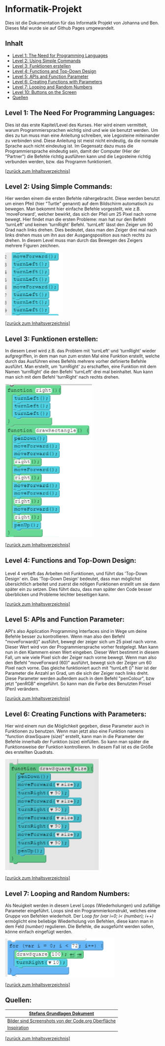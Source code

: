<h1>
Informatik-Projekt
</h1>

<p>
  Dies ist die Dokumentation für das Informatik Projekt von Johanna und Ben. Dieses Mal wurde sie auf Github Pages umgewandelt.
</p>

<h2>
<a id="Inh"> Inhalt </a>
</h2>

<ul>
<li><a href="#lvl1"> Level 1: The Need for Programming Languages</a></li>
<li><a href="#lvl2"> Level 2: Using Simple Commands</a></li>
<li><a href="#lvl3"> Level 3: Funktionen erstellen</a></li>
<li><a href="#lvl4"> Level 4: Functions and Top-Down Design </a></li>
<li><a href="#lvl5"> Level 5: APIs and Function Parameter </a></li>
<li><a href="#lvl6"> Level 6: Creating Functions with Parameters</a></li>
<li><a href="#lvl7"> Level 7: Looping and Random Numbers</a></li>
<li><a href="#lvl8"> Level 10: Buttons on the Screen</a></li>
<li><a href="#Quell"> Quellen</a></li>
</ul>


<h2>
<a id="lvl1"> Level 1: The Need For Programming Languages: </a>
</h2>

<p>
Dies ist das erste Kapitel/Level des Kurses. Hier wird einem vermittelt, warum Programmiersprachen wichtig sind und wie sie benutzt werden. Um dies zu tun muss man eine Anleitung schreiben, wie Legosteine miteinander zu verbinden sind. Diese Anleitung ist meist nicht eindeutig, da die normale Sprache auch nicht eindeutug ist. Im Gegensatz dazu muss die Programmiersprache eindeutig sein, damit der Computer (Hier der "Partner") die Befehle richtig ausführen kann und die Legosteine richtig verbunden werden, bzw. das Programm funktioniert.
</p>
<p>
<a href="#Inh"> [zurück zum Inhaltsverzeichnis] </a>
</p>
<h2>
<a id="lvl2"> Level 2: Using Simple Commands: </a>
</h2>

<p>
Hier werden einem die ersten Befehle nähergebracht. Diese werden benutzt um einen Pfeil (hier "Turtle" genannt) auf dem Bildschirm automatisch zu bewegen. Man bekommt hier einfache Befehle vorgestellt, wie z.B. 'moveForward', welcher bewirkt, das sich der Pfeil um 25 Pixel nach vorne bewegt. Hier findet man die ersten Probleme: man hat nur den Befehl 'turnLeft' und keinen 'turnRight' Befehl. 'turnLeft' lässt den Zeiger um 90 Grad nach links drehen. Dies bedeutet, dass man den Zeiger drei mal nach links drehen muss um ihn aus der Ausgangsposition aus nach rechts zu drehen. In diesem Level muss man durch das Bewegen des Zeigers mehrere Figuren zeichnen.
</p>
<p>
<img src="Leverl 2.PNG" alt="Leverl 2.PNG" style="width:190px;height:204px;border:1;">
</p>
<p>
<a href="#Inh"> [zurück zum Inhaltsverzeichnis] </a>
</p>

<h2>
<a id="lvl3"> Level 3: Funktionen erstellen:</a>
</h2>

<p>
In diesem Level wird z.B. das Problem mit 'turnLeft' und 'turnRight' wieder aufgregriffen, in dem man nun zum ersten Mal eine Funktion erstellt, welche durch das Ausführen eines Befehls mehrere vorher definierte Befehle ausführt. Man erstellt, um 'turnRight' zu erschaffen, eine Funktion mit dem Namen 'turnRight' die den Befehl 'turnLeft' drei mal beinhaltet. Nun kann man sich mit dem Befehl 'turnRight' nach rechts drehen.
</p>

<p>
<img src="Turn Right.PNG" alt="Turn Right.PNG" style="width:282px;height:496px;border:1;">
</p>
<p>
<a href="#Inh"> [zurück zum Inhaltsverzeichnis] </a>
</p>


<h2>

<a id="lvl4"> Level 4: Functions and Top-Down Design:</a>
</h2>

<p>
Level 4 vertieft das Arbeiten mit Funktionen, und führt das 'Top-Down Design' ein. Das 'Top-Down Design' bedeutet, dass man möglichst übersichtlich arbeitet und zuerst die nötigen Funktionen erstellt um sie dann später ein zu setzen. Dies führt dazu, dass man später den Code besser überblicken und Probleme leichter beseitigen kann.
</p>
<p>
<a href="#Inh"> [zurück zum Inhaltsverzeichnis] </a>
</p>

<h2>
<a id="lvl5"> Level 5: APIs and Function Parameter:</a>

</h2>

<p>
API's also Application Programming Interfaces sind in Wege um deine Befehle besser zu kontrollieren. Wenn man also den Befehl "moveForward()" ausführt, bewegt der zeiger sich um 25 pixel nach vorne. Dieser Wert wird von der Programmiersprache vorher festgelegt. Man kann nun in den Klammern einen Wert eingeben. Dieser Wert bestimmt in diesem Fall, um wie viele Pixel sich der Zeiger nach vorne bewegt. Wenn man also den Befehl "moveForward (60)" ausführt, bewegt sich der Zeiger um 60 Pixel nach vorne. Das gleiche funktioniert auch mit "turnLeft ()" hier ist der Parameter die Anzahl an Grad, um die sich der Zeiger nach links dreht. Diese Parameter werden außerdem auch in dem Befehl "penColour", bzw jetzt "penRGB" eingeführt. So kann man die Farbe des Benutzten Pinsel (Pen) verändern.
</p>
<p>
<a href="#Inh"> [zurück zum Inhaltsverzeichnis] </a>
</p>

<h2>
<a id="lvl6"> Level 6: Creating Functions with Parameters:</a>

</h2>

<p>
Hier wird einem nun die Möglichkeit gegeben, diese Parameter auch in Funktionen zu benutzen. Wenn man jetzt also eine Funktion namens "function drawSquare (size)" erstellt, kann man in die Parameter der Befehle innerhalb der Funktion (size) einfüllen. So kann man später die Funktionsweise der Funktion kontrollieren. In diesem Fall ist es die Größe des erstellten Quadrats.
</p>
<p>
<img src="Funktion mit Parametern.PNG" alt="Funktion mit Parametern.PNG" style="width:304px;height:360px;border:1;">
</p>
<p>
<a href="#Inh"> [zurück zum Inhaltsverzeichnis] </a>
</p>

<h2>
<a id="lvl7"> Level 7: Looping and Random Numbers:</a>

</h2>

<p>
Als Neuigkeit werden in diesem Level Loops (Wiederholungen) und zufällige Parameter eingeführt. Loops sind ein Programmierkonstrukt, welches eine Gruppe von Befehlen wiederholt. Der Loop <i>for (var i=0; i< (number); i++) </i> ermöglicht eine beliebige Wiederholung von Befehlen, diese kann man in dem Feld <i>(number)</i> regulieren. Die Befehle, die ausgefürht werden sollen, könne einfach eingefügt werden.
</p>
<p>
<img src="asdfghjk.PNG" alt="asdfghjk.PNG" style="width:354px;height:124px;border:1;">
</p>
<p>
<a href="#Inh"> [zurück zum Inhaltsverzeichnis] </a>
</p>

<h2>
<a id="Quell"> Quellen:</a>

</h2>

<table>
<tbody>
<tr>
<th><a href="https://github.com/StefanScheunemann/Grundlagen-html">Stefans Grundlagen Dokument</a></th>

</tr>
</tbody>
<tbody>
<tr>
<td><a href="https://studio.code.org">Bilder sind Screenshots von der Code.org Oberfläche</a></td>

</tr>
<tr>
<td><a href="http://www.staggeringbeauty.com/">Inspiration</a></td>

</tr>

</table>
<p>
<a href="#Inh"> [zurück zum Inhaltsverzeichnis] </a>
</p>
